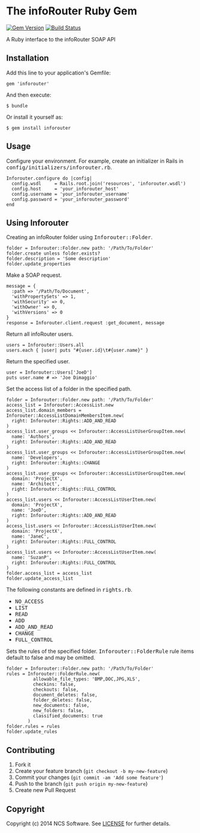 # The infoRouter Ruby Gem

[![Gem Version](http://img.shields.io/gem/v/inforouter.svg)][gem]
[![Build Status](http://img.shields.io/travis/ncssoftware/inforouter.svg)][travis]

[gem]: https://rubygems.org/gems/inforouter
[travis]: https://travis-ci.org/ncssoftware/inforouter

A Ruby interface to the infoRouter SOAP API

## Installation

Add this line to your application's Gemfile:

    gem 'inforouter'

And then execute:

    $ bundle

Or install it yourself as:

    $ gem install inforouter

## Usage

Configure your environment. For example, create an initializer in Rails in <tt>config/initializers/inforouter.rb</tt>.

    Inforouter.configure do |config|
      config.wsdl     = Rails.root.join('resources', 'inforouter.wsdl')
      config.host     = 'your_inforouter_host'
      config.username = 'your_inforouter_username'
      config.password = 'your_inforouter_password'
    end

## Using Inforouter

Creating an infoRouter folder using <tt>Inforouter::Folder</tt>.

    folder = Inforouter::Folder.new path: '/Path/To/Folder'
    folder.create unless folder.exists?
    folder.description = 'Some description'
    folder.update_properties

Make a SOAP request.

    message = {
      :path => '/Path/To/Document',
      'withPropertySets' => 1,
      'withSecurity' => 0,
      'withOwner' => 0,
      'withVersions' => 0
    }
    response = Inforouter.client.request :get_document, message

Return all infoRouter users.

    users = Inforouter::Users.all
    users.each { |user| puts "#{user.id}\t#{user.name}" }

Return the specified user.

	user = Inforouter::Users['JoeD']
	puts user.name # => 'Joe Dimaggio'

Set the access list of a folder in the specified path.

    folder = Inforouter::Folder.new path: '/Path/To/Folder'
    access_list = Inforouter::AccessList.new
    access_list.domain_members = Inforouter::AccessListDomainMembersItem.new(
      right: Inforouter::Rights::ADD_AND_READ
    )
    access_list.user_groups << Inforouter::AccessListUserGroupItem.new(
      name: 'Authors',
      right: Inforouter::Rights::ADD_AND_READ
    )
    access_list.user_groups << Inforouter::AccessListUserGroupItem.new(
      name: 'Developers',
      right: Inforouter::Rights::CHANGE
    )
    access_list.user_groups << Inforouter::AccessListUserGroupItem.new(
      domain: 'ProjectX',
      name: 'Architect',
      right: Inforouter::Rights::FULL_CONTROL
    )
    access_list.users << Inforouter::AccessListUserItem.new(
      domain: 'ProjectX',
      name: 'JoeD',
      right: Inforouter::Rights::ADD_AND_READ
    )
    access_list.users << Inforouter::AccessListUserItem.new(
      domain: 'ProjectX',
      name: 'JaneC',
      right: Inforouter::Rights::FULL_CONTROL
    )
    access_list.users << Inforouter::AccessListUserItem.new(
      name: 'SuzanP',
      right: Inforouter::Rights::FULL_CONTROL
    )
    folder.access_list = access_list
    folder.update_access_list

The following constants are defined in <tt>rights.rb</tt>.

* <tt>NO_ACCESS</tt>
* <tt>LIST</tt>
* <tt>READ</tt>
* <tt>ADD</tt>
* <tt>ADD_AND_READ</tt>
* <tt>CHANGE</tt>
* <tt>FULL_CONTROL</tt>

Sets the rules of the specified folder. <tt>Inforouter::FolderRule</tt> rule items default to false and may be omitted.

    folder = Inforouter::Folder.new path: '/Path/To/Folder'
    rules = Inforouter::FolderRule.new(
              allowable_file_types: 'BMP,DOC,JPG,XLS',
              checkins: false,
              checkouts: false,
              document_deletes: false,
              folder_deletes: false,
              new_documents: false,
              new_folders: false,
              classified_documents: true
            )
    folder.rules = rules
    folder.update_rules

## Contributing

1. Fork it
2. Create your feature branch (`git checkout -b my-new-feature`)
3. Commit your changes (`git commit -am 'Add some feature'`)
4. Push to the branch (`git push origin my-new-feature`)
5. Create new Pull Request

## Copyright

Copyright (c) 2014 NCS Software.
See [LICENSE][] for further details.

[license]: LICENSE.md
